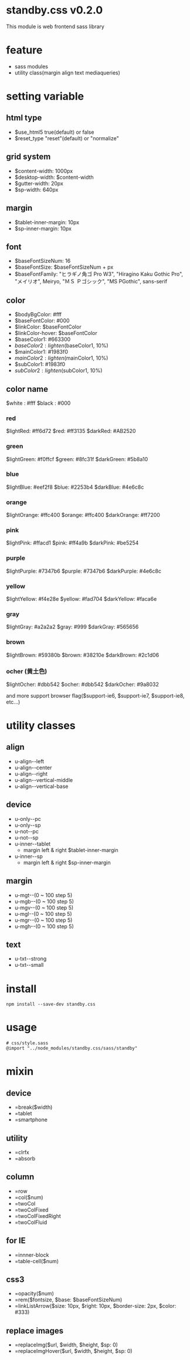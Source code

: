 # standby.css v0.2.0

This module is web frontend sass library


# feature
- sass modules
- utility class(margin align text mediaqueries)

# setting variable

## html type
- $use_html5 true(default) or false
- $reset_type  "reset"(default) or "normalize"

## grid system
- $content-width: 1000px
- $desktop-width: $content-width
- $gutter-width: 20px
- $sp-width: 640px

## margin
- $tablet-inner-margin: 10px
- $sp-inner-margin: 10px

## font
- $baseFontSizeNum: 16
- $baseFontSize: $baseFontSizeNum + px
- $baseFontFamily: "ヒラギノ角ゴ Pro W3", "Hiragino Kaku Gothic Pro", "メイリオ", Meiryo, "ＭＳ Ｐゴシック", "MS PGothic", sans-serif

## color
- $bodyBgColor: #fff
- $baseFontColor: #000
- $linkColor: $baseFontColor
- $linkColor-hover: $baseFontColor
- $baseColor1: #663300
- $baseColor2: lighten($baseColor1, 10%)
- $mainColor1: #1983f0
- $mainColor2: lighten($mainColor1, 10%)
- $subColor1: #1983f0
- $subColor2: lighten($subColor1, 10%)

## color name
$white : #fff
$black : #000

### red
$lightRed: #ff6d72
$red: #ff3135
$darkRed: #AB2520

### green
$lightGreen: #f0ffcf
$green: #8fc31f
$darkGreen: #5b8a10

### blue
$lightBlue: #eef2f8
$blue: #2253b4
$darkBlue: #4e6c8c

### orange
$lightOrange: #ffc400
$orange: #ffc400
$darkOrange: #ff7200

### pink
$lightPink: #ffacd1
$pink: #ff4a9b
$darkPink: #be5254

### purple
$lightPurple: #7347b6
$purple: #7347b6
$darkPurple: #4e6c8c

### yellow
$lightYellow: #f4e28e
$yellow: #fad704
$darkYellow: #faca6e

### gray
$lightGray: #a2a2a2
$gray: #999
$darkGray: #565656

### brown
$lightBrown: #59380b
$brown: #38210e
$darkBrown: #2c1d06

### ocher (黄土色)
$lightOcher: #dbb542
$ocher: #dbb542
$darkOcher: #9a8032


and more support browser flag($support-ie6, $support-ie7, $support-ie8, etc...)


# utility classes

## align
- u-align--left
- u-align--center
- u-align--right
- u-align--vertical-middle
- u-align--vertical-base

## device
- u-only--pc
- u-only--sp
- u-not--pc
- u-not--sp
- u-inner--tablet
    + margin left & right $tablet-inner-margin
- u-inner--sp
    + margin left & right $sp-inner-margin

## margin
- u-mgt--(0 ~ 100 step 5)
- u-mgb--(0 ~ 100 step 5)
- u-mgv--(0 ~ 100 step 5)
- u-mgl--(0 ~ 100 step 5)
- u-mgr--(0 ~ 100 step 5)
- u-mgh--(0 ~ 100 step 5)

## text
- u-txt--strong
- u-txt--small


# install
```
npm install --save-dev standby.css
```


# usage
```
# css/style.sass
@import "../node_modules/standby.css/sass/standby"
```


# mixin

## device
- =break($width)
- =tablet
- =smartphone

## utility
- =clrfx
- =absorb

## column
- =row
- =col($num)
- =twoCol
- =twoColFixed
- =twoColFixedRight
- =twoColFluid

## for IE
- =innner-block
- =table-cell($num)

## css3
- =opacity($num)
- =rem($fontsize, $base: $baseFontSizeNum)
- =linkListArrow($size: 10px, $right: 10px, $border-size: 2px, $color: #333)

## replace images
- =replaceImg($url, $width, $height, $sp: 0)
- =replaceImgHover($url, $width, $height, $sp: 0)

